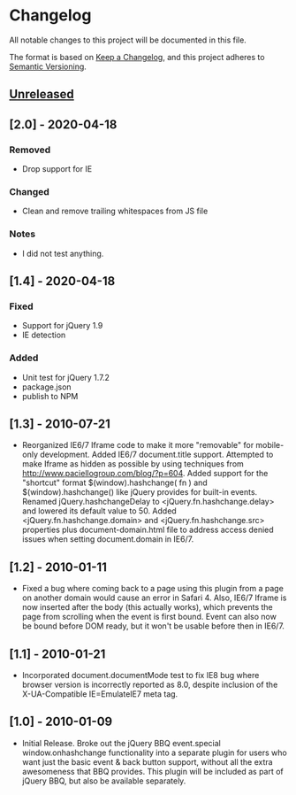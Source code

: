 # Changelog
All notable changes to this project will be documented in this file.

The format is based on [Keep a Changelog](https://keepachangelog.com/en/1.0.0/),
and this project adheres to [Semantic Versioning](https://semver.org/spec/v2.0.0.html).

## [Unreleased]

## [2.0] - 2020-04-18

### Removed
- Drop support for IE

### Changed

- Clean and remove trailing whitespaces from JS file

### Notes

- I did not test anything.

## [1.4] - 2020-04-18

### Fixed
- Support for jQuery 1.9
- IE detection

### Added
- Unit test for jQuery 1.7.2
- package.json
- publish to NPM

## [1.3] - 2010-07-21
- Reorganized IE6/7 Iframe code to make it more
  "removable" for mobile-only development. Added IE6/7 document.title
  support. Attempted to make Iframe as hidden as possible by using
  techniques from http://www.paciellogroup.com/blog/?p=604. Added 
  support for the "shortcut" format $(window).hashchange( fn ) and
  $(window).hashchange() like jQuery provides for built-in events.
  Renamed jQuery.hashchangeDelay to <jQuery.fn.hashchange.delay> and
  lowered its default value to 50. Added <jQuery.fn.hashchange.domain>
  and <jQuery.fn.hashchange.src> properties plus document-domain.html
  file to address access denied issues when setting document.domain in
  IE6/7.

## [1.2] - 2010-01-11
- Fixed a bug where coming back to a page using this plugin
  from a page on another domain would cause an error in Safari 4. Also,
  IE6/7 Iframe is now inserted after the body (this actually works),
  which prevents the page from scrolling when the event is first bound.
  Event can also now be bound before DOM ready, but it won't be usable
  before then in IE6/7.

## [1.1] - 2010-01-21
- Incorporated document.documentMode test to fix IE8 bug
  where browser version is incorrectly reported as 8.0, despite
  inclusion of the X-UA-Compatible IE=EmulateIE7 meta tag.

## [1.0] - 2010-01-09
- Initial Release. Broke out the jQuery BBQ event.special
  window.onhashchange functionality into a separate plugin for users
  who want just the basic event & back button support, without all the
  extra awesomeness that BBQ provides. This plugin will be included as
  part of jQuery BBQ, but also be available separately.

[Unreleased]: https://github.com/cowboy/jquery-hashchange/compare/v1.3...HEAD
[v1.3]: https://github.com/cowboy/jquery-hashchange/compare/v1.2...v1.3
[v1.2]: https://github.com/cowboy/jquery-hashchange/compare/v1.1...v1.2
[v1.1]: https://github.com/cowboy/jquery-hashchange/compare/v1.0...v1.1
[v1.0]: https://github.com/cowboy/jquery-hashchange/releases/tag/v1.0

